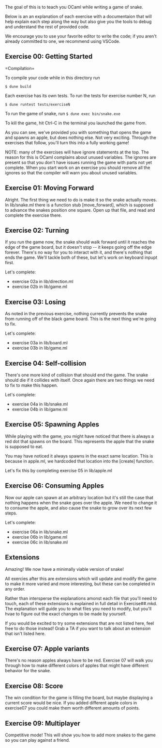 The goal of this is to teach you OCaml while writing a game of snake.

Below is an an explanation of each exercise with a documentaion that
will help explain each step along the way but also give you the tools
to debug and understand the rest of provided code.

We encourage you to use your favorite editor to write the code; if you
aren't already committed to one, we recommend using VSCode. 

Exercise 00: Getting Started
----------------------------
=Compilation=

To compile your code while in this directory run 

` $ dune build `


Each exercise has its own tests. To run the tests for exercise number N, run 

` $ dune runtest tests/exerciseN `


To run the game of snake, run 
` $ dune exec bin/snake.exe `

To kill the game, hit Ctrl-C in the terminal you launched the game from.

As you can see, we've provided you with something that opens the game
and spawns an apple, but does nothing else. Not very exciting. Through
the exercises that follow, you'll turn this into a fully working game!

NOTE: many of the exercises will have ignore statements at the
top. The reason for this is OCaml complains about unused
variables. The ignores are present so that you don't have issues
running the game with parts not yet complete. When you start work on
an exercise you should remove all the ignores so that the compiler
will warn you about unused variables.

Exercise 01: Moving Forward
---------------------------
Alright. The first thing we need to do is make it so the snake
actually moves. In lib/snake.ml there is a function stub [move_forward],
which is supposed to advance the snakes position one square. Open up
that file, and read and complete the exercise there.

Exercise 02: Turning
--------------------
If you run the game now, the snake should walk forward until it reaches the edge
of the game board, but it doesn't stop -- it keeps going off the edge forever.
There's no way for you to interact with it, and there's nothing that ends the
game. We'll tackle both of these, but let's work on keyboard inpupt first. 

Let's complete:
- exercise 02a in lib/direction.ml
- exercise 02b in lib/game.ml

Exercise 03: Losing
-------------------
As noted in the previous exercise, nothing currently prevents the snake from 
running off of the black game board. This is the next thing we're going to fix.

Let's complete:
- exercise 03a in lib/board.ml
- exercise 03b in lib/game.ml

Exercise 04: Self-collision
---------------------------
There's one more kind of collision that should end the game. The snake should
die if it collides with itself. Once again there are two things we need to fix
to make this happen.

Let's complete:
- exercise 04a in lib/snake.ml
- exercise 04b in lib/game.ml

Exercise 05: Spawning Apples
----------------------------
While playing with the game, you might have noticed that there is
always a red dot that spawns on the board. This represents the apple
that the snake is supposed to eat. 

You may have noticed it always spawns in the exact same location. This
is because in apple.ml, we hardcoded that location into the [create]
function.

Let's fix this by completing exercise 05 in lib/apple.ml

Exercise 06: Consuming Apples
-----------------------------
Now our apple can spawn at an arbitrary location but it's still the case that
nothing happens when the snake goes over the apple.  We need to change it to
consume the apple, and also cause the snake to grow over its next few
steps.

Let's complete:
- exercise 06a in lib/snake.ml
- exercise 06b in lib/game.ml
- exercise 06c in lib/snake.ml

Extensions
----------
Amazing! We now have a minimally viable version of snake!

All exercies after this are extensions which will update and modify
the game to make it more varied and more interesting, but these can be
completed in any order.

Rather than intersperse the explanations amonst each file that you'll
need to touch, each of these extensions is explained in full detail in
Exercise##.mkd. The explanation will guide you to what files you need
to modify, but you'll hvae to figure out the exact changes to be made
by yourself. 

If you would be excited to try some extensions that are not listed
here, feel free to do those instead!  Grab a TA if you want to talk
about an extension that isn't listed here.

Exercise 07: Apple variants
---------------------------
There's no reason apples always have to be red. Exercise 07 will walk you
through how to make different colors of apples that might have different
behavior for the snake.

Exercise 08: Score
------------------
The win condition for the game is filling the board, but maybe displaying a
current score would be nice. If you added different apple colors in exercise07 
you could make them worth different amounts of points.

Exercise 09: Multiplayer
------------------------
Competitive mode! This will show you how to add more snakes to the game so you
can play against a friend.
